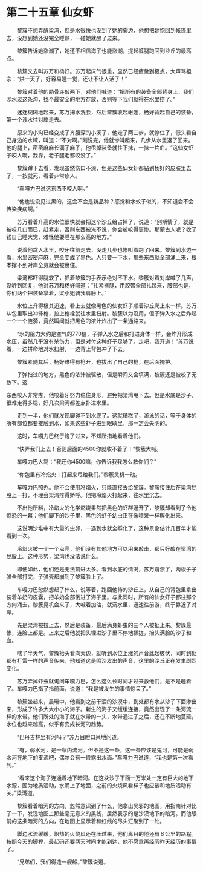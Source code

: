 # 第二十五章 仙女虾


　　黎簇不想弄醒梁湾，但是水很快也没到了她的脚边，他想把她抱回到帐篷里去，没想到她还没完全睡熟，一碰她就醒了过来。

　　黎簇告诉她涨潮了，她还不相信海子也能涨潮，提起裤腿跑回到沙丘的最高点。

　　黎簇又去叫苏万和杨好。苏万起床气很重，显然已经疲惫到极点，大声骂祖宗：“烘一天了，好容易睡一觉，还让不让人活了！”

　　黎簇对着他的肋骨连敲两下，对他们喊道：“把所有的装备全部背身上，我们涉水过这条沟，找个最安全的地方存放，否则等下我们就得在水里捞了。”

　　迷迷糊糊地起来，苏万掬水洗脸，然后黎簇收起帐篷，杨好背起自己的装备，第一个涉水往对岸走去。

　　原来的小沟已经变成了齐腰深的小溪了，他走了两三步，就停住了，低头看自己身边的水域，叫道：“不对啊。”刚说完，他就惨叫起来，几步从水里退了回来。他的腿上，密密麻麻长满了麻子，他甩掉装备就往下抹，一抹一片血。“这仙女虾子咬人啊，我靠，老子腿毛都咬没了。”

　　黎簇蹲下去看，发现虽然伤口不深，但是这些仙女虾都钻到杨好的皮肤里去了，一按就死，看着非常疹人。

　　“车嘎力巴说这东西不咬人啊。”

　　“他也说没见过黑的，这会不会是新品种？感觉和水蚊子似的，不知道会不会传染疾病啊。”

　　苏万看着升高的水位很快就会把这个沙丘给占掉了，说道：“别矫情了，就是被咬几口而已，赶紧走，否则东西被淹不说，你会被咬得更惨。那蒙古人呢？收了钱自己睡大觉，难怪他要睡在那么高的地方。”

　　说着他跳入水里，咬牙往前走去，没走几步也惨叫着跑了回来。黎簇到水边一看，水里密密麻麻，完全变成了黑色。人只要一下水，那些东西就全部涌上来，根本撑不到对岸全身就会被裹住。

　　梁湾都吓得腿软了，抓着黎簇的手表示绝对不下水。黎簇对着对岸喊了几声，没听到回复，他对苏万和杨好喊道：“扎紧裤腿，用胶带全部扎起来，腰部也是，你们两个把装备拿着，梁小姐骑我肩膀上。”

　　水位上升得极其迅速，看上去就像黑色的仙女虾子顺着沙丘爬上来一样。苏万从包里取出冲锋枪，拉上枪栓就往水里扫射。黎簇以为没用，但子弹入水之后炸起一个一个涟漪，竟然瞬间就把黑色的浓汁炸出了一条通路来。

　　“水的阻力大约是空气的770倍，子弹入水之后和打进身体一样，会炸开形成水压，虽然几乎没有杀伤力，但是对付这种虾子足够了。走吧，我开道！”苏万说着，一边拼命地对水扫射，一边背上背包冲了下去。

　　黎簇紧随其后，杨好难得有枪开，也拔出了自己的枪，在后面掩护。

　　子弹扫过的地方，黑色的浓汁被驱散，但是瞬间又会填满，黎簇还是被咬了无数下。这

东西咬人非常疼，他咬着牙努力稳住身形，避免把梁湾甩下去。但是水底是沙子，很难走得多稳，好几次梁湾都差点扑进水里。

　　走到一半，他们就发现脚碰不到水底了。这就糟糕了，游泳的话，等于身体的所有部位都要接触到水，如果这些虾子进到眼睛里，那一定会失明的。

　　这时，车嘎力巴终于跑了过来，不知所措地看着他们。

　　“快弄我们上去！否则后面的4500你就收不着了！”黎簇大喊。

　　车嘎力巴大骂：“我还你4500嘛，你告诉我我怎么救你们？”

　　“你包里有冷焰火！打起来甩给我们。”黎簇灵机一动。

　　车嘎力巴照办。他不会使用冷焰火，只能直接丢给黎簇。黎簇接住后在梁湾屁股上一打，不理会梁湾疼得娇呼。他把冷焰火打起来，往水里沉去。

　　不出他所料，冷焰火的化学燃烧果然把黑色的虾群逼开了，黎簇却看到了令他惊恐的一幕：他们脚下的沙子里，黑色的虾子幼虫正在像喷泉一样孵化出来。

　　这说明沙堆中有大量的虫卵，一遇到水就全孵化了，这种景象估计几百年才能看到一次。

　　冷焰火被一个一个点亮，他们没有其他地方可以用来敲击，都只好敲在梁湾的屁股上。这种形势，梁湾也没法说什么。

　　即便如此，他们还是无法前进太多。看到水底的情况，苏万崩溃了，两梭子子弹全部打完，子弹壳都崩到了黎簇脸上了。

　　车嘎力巴忽然想起了什么，说等着，跑回他待的沙丘上，从自己的背包里拿出装着羊奶的皮囊，把羊奶全部倒进了海子里。与此同时，所有的仙女虾子都往那个方向涌去，黎簇见机会来了，大喊着加油，就沉水里，迅速往前游，终于靠近了对岸。

　　先是梁湾被拉上去，然后是装备，最后满身虾虫的三个人被扯上来。黎簇最惨，连脸上都是。上来之后他就把头埋进沙子里不停地揉搓，抬头满脸的沙子和血。

　　喘了半天气，黎簇抬头看向天边，就听到水位上涨的声音此起彼伏，同时到处都有打雷一样的声音传来，他知道这是鸣沙发出的声音，这里的沙丘正在发生剧烈变化。

　　苏万弄掉虾虫就询问车嘎力巴，怎么这么长时间才过来救他们，是不是睡着了。车嘎力巴指了指前面，说道：“我是被发生的事情惊呆了。”

　　黎簇坐起来，晨曦中，他看到之前干涸的沙漠中，到处都有水从沙子下面渗出来，形成了许多大大小小的海子。新生的海子又缓缓连接，竟然出现了一条河流一样的水带。他们所处的海子就在水带的一头，水带通过了之后，还在不断地蔓延，水位也越来越高，似乎有变成长河的趋势。

　　“巴丹吉林里有河吗？”苏万目瞪口呆地问道。

　　“有，弱水河，是一条内流河。但不是这一条，这一条应该是鬼河，可能是弱水河在地下的支流吧，偶尔会有一段露出水面。”车嘎力巴说道，“我也是第一次看到。”

　　“看来这个海子连通着地下暗河。在这块沙子下面一万米处一定有巨大的地下水源，因为地质活动，水涌上了地面，之前的火烧风看样子也应该和地质活动有关。”梁湾道。

　　黎簇看着暗河的方向，忽然意识到了什么，他拿出吴邪的地图，用指南针对比了一下，发现地图上那些毫无意义的黑线，居然表示的是沙漠地下的暗河。而他眼前的这条暗河的方向，在地图上显示着和红线的尽头汇聚到了一处。

　　脚边水流缓缓，炽热的火烧风还在压过来，他们离目的地还有８公里的路程。按照今天的脚程，最起码还要两天时间才能到达，他不愿意再经历昨天经历的事情了。

　　“兄弟们，我们得造一艘船。”黎簇说道。

